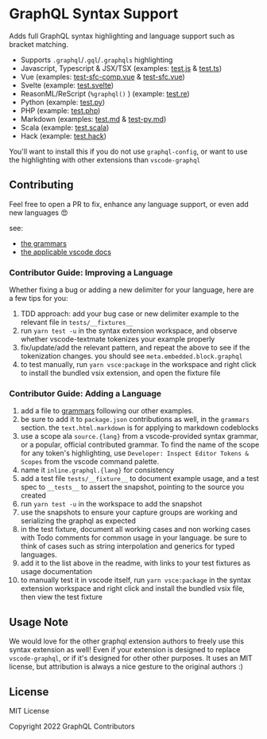 # GraphQL Syntax Support

Adds full GraphQL syntax highlighting and language support such as bracket
matching.

- Supports `.graphql`/`.gql`/`.graphqls` highlighting
- Javascript, Typescript & JSX/TSX (examples: [test.js](https://github.com/graphql/graphiql/blob/main/packages/vscode-graphql-syntax/tests/__fixtures__/test.js) & [test.ts](https://github.com/graphql/graphiql/blob/main/packages/vscode-graphql-syntax/tests/__fixtures__/test.ts))
- Vue (examples: [test-sfc-comp.vue](https://github.com/graphql/graphiql/blob/main/packages/vscode-graphql-syntax/tests/__fixtures__/test-sfc-comp.vue) & [test-sfc.vue](https://github.com/graphql/graphiql/blob/main/packages/vscode-graphql-syntax/tests/__fixtures__/test-sfc.vue))
- Svelte (example: [test.svelte](https://github.com/graphql/graphiql/blob/main/packages/vscode-graphql-syntax/tests/__fixtures__/test.svelte))
- ReasonML/ReScript (`%graphql()` ) (example: [test.re](https://github.com/graphql/graphiql/blob/main/packages/vscode-graphql-syntax/tests/__fixtures__/test.re))
- Python (example: [test.py](https://github.com/graphql/graphiql/blob/main/packages/vscode-graphql-syntax/tests/__fixtures__/test.py))
- PHP (example: [test.php](https://github.com/graphql/graphiql/blob/main/packages/vscode-graphql-syntax/tests/__fixtures__/test.php))
- Markdown (examples: [test.md](https://github.com/graphql/graphiql/blob/main/packages/vscode-graphql-syntax/tests/__fixtures__/test.md) & [test-py.md](https://github.com/graphql/graphiql/blob/main/packages/vscode-graphql-syntax/tests/__fixtures__/test-py.md))
- Scala (example: [test.scala](https://github.com/graphql/graphiql/blob/main/packages/vscode-graphql-syntax/tests/__fixtures__/test.scala))
- Hack (example: [test.hack](https://github.com/graphql/graphiql/blob/main/packages/vscode-graphql-syntax/tests/__fixtures__/test.hack))

You'll want to install this if you do not use `graphql-config`, or want to use
the highlighting with other extensions than `vscode-graphql`

## Contributing

Feel free to open a PR to fix, enhance any language support, or even add new
languages 😍

see:

- [the grammars](https://github.com/graphql/graphiql/blob/main/packages/vscode-graphql-syntax/grammars/)
- [the applicable vscode docs](https://code.visualstudio.com/api/language-extensions/syntax-highlight-guide)

### Contributor Guide: Improving a Language

Whether fixing a bug or adding a new delimiter for your language, here are a few tips for you:

1. TDD approach: add your bug case or new delimiter example to the relevant file in `tests/__fixtures__`
1. run `yarn test -u` in the syntax extension workspace, and observe whether vscode-textmate tokenizes your example properly
1. fix/update/add the relevant pattern, and repeat the above to see if the tokenization changes. you should see `meta.embedded.block.graphql`
1. to test manually, run `yarn vsce:package` in the workspace and right click to install the bundled vsix extension, and open the fixture file

<span id="adding-a-lang"></span>

### Contributor Guide: Adding a Language

1.  add a file to [grammars](https://github.com/graphql/graphiql/blob/main/packages/vscode-graphql-syntax/grammars/) following our other examples.
1.  be sure to add it to `package.json` contributions as well, in the `grammars` section. the `text.html.markdown` is for applying to markdown codeblocks
1.  use a scope ala `source.{lang}` from a vscode-provided syntax grammar, or a popular, official contributed grammar. To find the name of the scope for any token's highlighting, use `Developer: Inspect Editor Tokens & Scopes` from the vscode command palette.
1.  name it `inline.graphql.{lang}` for consistency
1.  add a test file `tests/__fixture__` to document example usage, and a test spec to `__tests__` to assert the snapshot, pointing to the source you created
1.  run `yarn test -u` in the workspace to add the snapshot
1.  use the snapshots to ensure your capture groups are working and serializing the graphql as expected
1.  in the test fixture, document all working cases and non working cases with Todo comments for common usage in your language. be sure to think of cases such as string interpolation and generics for typed languages.
1.  add it to the list above in the readme, with links to your test fixtures as usage documentation
1.  to manually test it in vscode itself, run `yarn vsce:package` in the syntax extension workspace and right click and install the bundled vsix file, then view the test fixture

## Usage Note

We would love for the other graphql extension authors to freely use this syntax
extension as well! Even if your extension is designed to replace
`vscode-graphql`, or if it's designed for other other purposes. It uses an MIT
license, but attribution is always a nice gesture to the original authors :)

## License

MIT License

Copyright 2022 GraphQL Contributors
